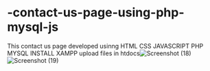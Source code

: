 # -contact-us-page-using-php-mysql-js
This contact us page developed usinng HTML CSS JAVASCRIPT PHP MYSQL
INSTALL XAMPP
upload files in htdocs![Screenshot (18)](https://user-images.githubusercontent.com/106007629/173804735-72d2d8ec-152a-4ff3-b74b-bd182f8cda15.png)
![Screenshot (19)](https://user-images.githubusercontent.com/106007629/173804744-94bd71d5-0547-46a1-ae26-3cb0f9a41f38.png)

